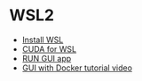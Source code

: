 # WSL2
- [Install WSL](https://learn.microsoft.com/en-us/windows/wsl/install)
- [CUDA for WSL](https://docs.nvidia.com/cuda/wsl-user-guide/index.html)
- [RUN GUI app](https://learn.microsoft.com/en-us/windows/wsl/tutorials/gui-apps)
- [GUI with Docker tutorial video](https://youtu.be/UEre6Bd75dw)
